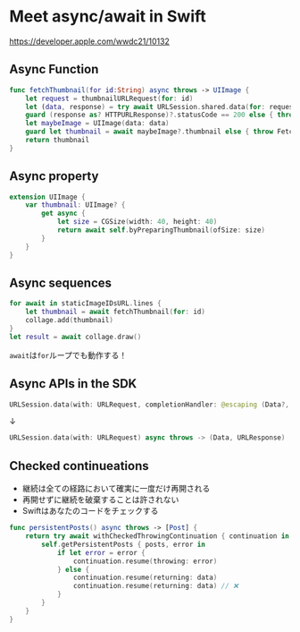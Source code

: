 # Meet async/await in Swift

<https://developer.apple.com/wwdc21/10132>

## Async Function

```swift
func fetchThumbnail(for id:String) async throws -> UIImage {
    let request = thumbnailURLRequest(for: id)
    let (data, response) = try await URLSession.shared.data(for: request)
    guard (response as? HTTPURLResponse)?.statusCode == 200 else { throw FetchError.badID }
    let maybeImage = UIImage(data: data)
    guard let thumbnail = await maybeImage?.thumbnail else { throw FetchError.badImage }
    return thumbnail
}
```

## Async property

```swift
extension UIImage {
    var thumbnail: UIImage? {
        get async {
            let size = CGSize(width: 40, height: 40)
            return await self.byPreparingThumbnail(ofSize: size)
        }
    }
}
```

## Async sequences

```swift
for await in staticImageIDsURL.lines {
    let thumbnail = await fetchThumbnail(for: id)
    collage.add(thumbnail)
}
let result = await collage.draw()
```

`await`は`for`ループでも動作する！

## Async APIs in the SDK

```swift
URLSession.data(with: URLRequest, completionHandler: @escaping (Data?, URLResponse?, Error?) -> Void)
```

↓

```swift
URLSession.data(with: URLRequest) async throws -> (Data, URLResponse)
```

## Checked continueations

- 継続は全ての経路において確実に一度だけ再開される
- 再開せずに継続を破棄することは許されない
- Swiftはあなたのコードをチェックする

```swift
func persistentPosts() async throws -> [Post] {
    return try await withCheckedThrowingContinuation { continuation in
        self.getPersistentPosts { posts, error in
            if let error = error {
                continuation.resume(throwing: error)
            } else {
                continuation.resume(returning: data)
                continuation.resume(returning: data) // ❌
            }
        }
    }
}
```
